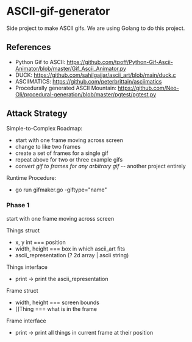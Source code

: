 # ASCII-gif-generator
Side project to make ASCII gifs. We are using Golang to do this project.


## References

- Python Gif to ASCII: https://github.com/tpoff/Python-Gif-Ascii-Animator/blob/master/Gif_Ascii_Animator.py
- DUCK: https://github.com/sahilgajjar/ascii_art/blob/main/duck.c
- ASCIIMATICS: https://github.com/peterbrittain/asciimatics
- Procedurally generated ASCII Mountain: https://github.com/Neo-Oli/procedural-generation/blob/master/pgtest/pgtest.py


## Attack Strategy

Simple-to-Complex Roadmap:
- start with one frame moving across screen
- change to like two frames
- create a set of frames for a single gif
- repeat above for two or three example gifs
- *convert gif to frames for any arbitrary gif* -- another project entirely

Runtime Procedure:
- go run gifmaker.go -giftype="name"

### Phase 1
start with one frame moving across screen

Things struct
- x, y int === position
- width, height === box in which ascii_art fits
- ascii_representation (? 2d array | ascii string)

Things interface
- print -> print the ascii_representation

Frame struct
- width, height === screen bounds
- []Thing === what is in the frame

Frame interface
- print -> print all things in current frame at their position
